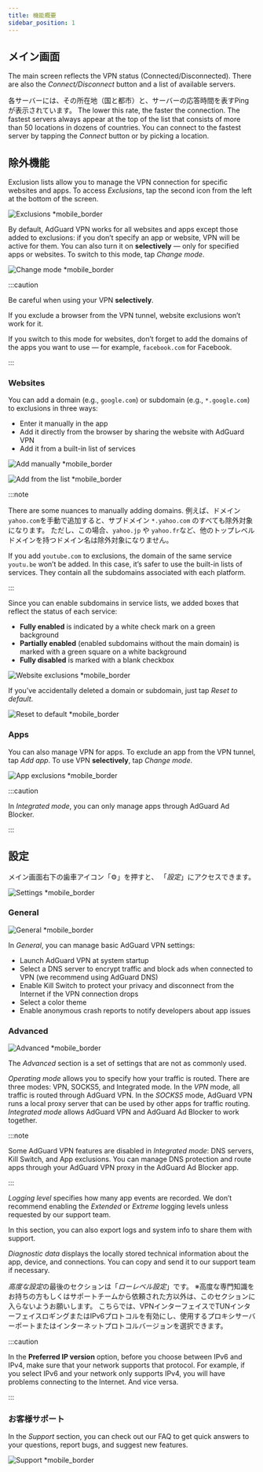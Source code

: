 ```yaml
---
title: 機能概要
sidebar_position: 1
---
```


## メイン画面

The main screen reflects the VPN status (Connected/Disconnected). There are also the *Connect/Disconnect* button and a list of available servers.

各サーバーには、その所在地（国と都市）と、サーバーの応答時間を表すPingが表示されています。 The lower this rate, the faster the connection. The fastest servers always appear at the top of the list that consists of more than 50 locations in dozens of countries. You can connect to the fastest server by tapping the *Connect* button or by picking a location.

## 除外機能

Exclusion lists allow you to manage the VPN connection for specific websites and apps. To access *Exclusions*, tap the second icon from the left at the bottom of the screen.

![Exclusions *mobile_border](https://cdn.adtidy.org/content/kb/vpn/android/exclusions.jpg)

By default, AdGuard VPN works for all websites and apps except those added to exclusions: if you don’t specify an app or website, VPN will be active for them. You can also turn it on **selectively** — only for specified apps or websites. To switch to this mode, tap *Change mode*.

![Change mode *mobile_border](https://cdn.adtidy.org/content/kb/vpn/android/change_mode.jpg)

:::caution

Be careful when using your VPN **selectively**.

If you exclude a browser from the VPN tunnel, website exclusions won’t work for it.

If you switch to this mode for websites, don’t forget to add the domains of the apps you want to use — for example, `facebook.com` for Facebook.

:::

### Websites

You can add a domain (e.g., `google.com`) or subdomain (e.g., `*.google.com`) to exclusions in three ways:

- Enter it manually in the app
- Add it directly from the browser by sharing the website with AdGuard VPN
- Add it from a built-in list of services

![Add manually *mobile_border](https://cdn.adtidy.org/content/kb/vpn/android/manually.jpg)

![Add from the list *mobile_border](https://cdn.adtidy.org/content/kb/vpn/android/from_list.jpg)

:::note

There are some nuances to manually adding domains. 例えば、ドメイン`yahoo.com`を手動で追加すると、サブドメイン `*.yahoo.com` のすべても除外対象になります。 ただし、この場合、`yahoo.jp` や `yahoo.fr`など、他のトップレベルドメインを持つドメイン名は除外対象になりません。

If you add `youtube.com` to exclusions, the domain of the same service `youtu.be` won’t be added. In this case, it’s safer to use the built-in lists of services. They contain all the subdomains associated with each platform.

:::

Since you can enable subdomains in service lists, we added boxes that reflect the status of each service:

- **Fully enabled** is indicated by a white check mark on a green background
- **Partially enabled** (enabled subdomains without the main domain) is marked with a green square on a white background
- **Fully disabled** is marked with a blank checkbox

![Website exclusions *mobile_border](https://cdn.adtidy.org/content/kb/vpn/android/websites.png)

If you’ve accidentally deleted a domain or subdomain, just tap *Reset to default*.

![Reset to default *mobile_border](https://cdn.adtidy.org/content/kb/vpn/android/reset.jpg)

### Apps

You can also manage VPN for apps. To exclude an app from the VPN tunnel, tap *Add app*. To use VPN **selectively**, tap *Change mode*.

![App exclusions *mobile_border](https://cdn.adtidy.org/content/kb/vpn/android/apps.jpg)

:::caution

In *Integrated mode*, you can only manage apps through AdGuard Ad Blocker.

:::

## 設定

メイン画面右下の歯車アイコン「⚙」を押すと、 「*設定*」にアクセスできます。

![Settings *mobile_border](https://cdn.adtidy.org/content/kb/vpn/android/settings.jpg)

### General

![General *mobile_border](https://cdn.adtidy.org/content/kb/vpn/android/general.jpg)

In *General*, you can manage basic AdGuard VPN settings:

- Launch AdGuard VPN at system startup
- Select a DNS server to encrypt traffic and block ads when connected to VPN (we recommend using AdGuard DNS)
- Enable Kill Switch to protect your privacy and disconnect from the Internet if the VPN connection drops
- Select a color theme
- Enable anonymous crash reports to notify developers about app issues

### Advanced

![Advanced *mobile_border](https://cdn.adtidy.org/content/kb/vpn/android/advanced.png)

The *Advanced* section is a set of settings that are not as commonly used.

*Operating mode* allows you to specify how your traffic is routed. There are three modes: VPN, SOCKS5, and Integrated mode. In the *VPN* mode, all traffic is routed through AdGuard VPN. In the *SOCKS5* mode, AdGuard VPN runs a local proxy server that can be used by other apps for traffic routing. *Integrated mode* allows AdGuard VPN and AdGuard Ad Blocker to work together.

:::note

Some AdGuard VPN features are disabled in *Integrated mode*: DNS servers, Kill Switch, and App exclusions. You can manage DNS protection and route apps through your AdGuard VPN proxy in the AdGuard Ad Blocker app.

:::

*Logging level* specifies how many app events are recorded. We don’t recommend enabling the *Extended* or *Extreme* logging levels unless requested by our support team.

In this section, you can also export logs and system info to share them with support.

*Diagnostic data* displays the locally stored technical information about the app, device, and connections. You can copy and send it to our support team if necessary.

*高度な設定*の最後のセクションは「*ローレベル設定*」です。 ※高度な専門知識をお持ちの方もしくはサポートチームから依頼された方以外は、このセクションに入らないようお願いします。 こちらでは、VPNインターフェイスでTUNインターフェイスロギングまたはIPv6プロトコルを有効にし、使用するプロキシサーバーポートまたはインターネットプロトコルバージョンを選択できます。

:::caution

In the **Preferred IP version** option, before you choose between IPv6 and IPv4, make sure that your network supports that protocol. For example, if you select IPv6 and your network only supports IPv4, you will have problems connecting to the Internet. And vice versa.

:::

### お客様サポート

In the *Support* section, you can check out our FAQ to get quick answers to your questions, report bugs, and suggest new features.

![Support *mobile_border](https://cdn.adtidy.org/content/kb/vpn/android/support.jpg)
